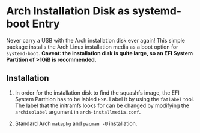 # Arch Installation Disk as systemd-boot Entry

Never carry a USB with the Arch installation disk ever again! This simple package installs 
the Arch Linux installation media as a boot option for `systemd-boot`. **Caveat: the installation
disk is quite large, so an EFI System Partition of >1GiB is recommended.**

## Installation

1. In order for the installation disk to find the squashfs image, the EFI System Partition has
to be labled `ESP`. Label it by using the `fatlabel` tool. The label that the initramfs looks
for can be changed by modifying the `archisolabel` argument in `arch-installmedia.conf`.

2. Standard Arch `makepkg` and `pacman -U` installation.
